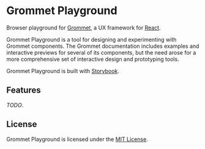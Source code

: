 # Grommet Playground

Browser playground for [Grommet](https://grommet.github.io), a UX framework for [React](https://facebook.github.io/react/).

Grommet Playground is a tool for designing and experimenting with Grommet components. The Grommet documentation includes examples and interactive previews for several of its components, but the need arose for a more comprehensive set of interactive design and prototyping tools.

Grommet Playground is built with [Storybook](https://storybook.js.org).

## Features

_TODO_.

## License

Grommet Playground is licensed under the [MIT License](LICENSE.md).
